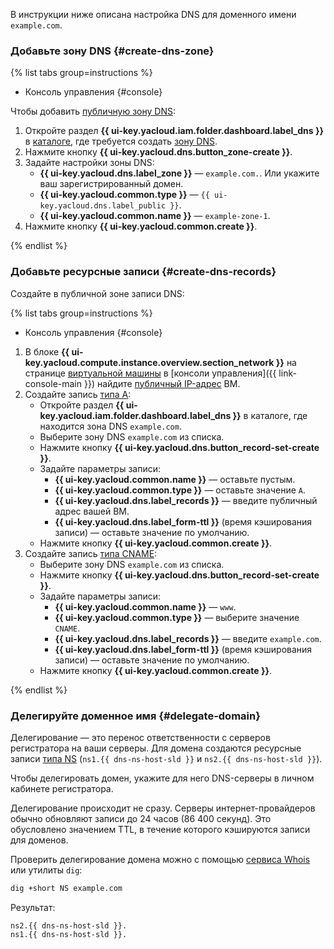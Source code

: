 В инструкции ниже описана настройка DNS для доменного имени `example.com`.

### Добавьте зону DNS {#create-dns-zone}

{% list tabs group=instructions %}

- Консоль управления {#console}

Чтобы добавить [публичную зону DNS](../../dns/concepts/dns-zone.md#public-zones):
1. Откройте раздел **{{ ui-key.yacloud.iam.folder.dashboard.label_dns }}** в [каталоге](../../resource-manager/concepts/resources-hierarchy.md#folder), где требуется создать [зону DNS](../../dns/concepts/dns-zone.md).
1. Нажмите кнопку **{{ ui-key.yacloud.dns.button_zone-create }}**.
1. Задайте настройки зоны DNS:
   * **{{ ui-key.yacloud.dns.label_zone }}** — `example.com.`. Или укажите ваш зарегистрированный домен.
   * **{{ ui-key.yacloud.common.type }}** — `{{ ui-key.yacloud.dns.label_public }}`.
   * **{{ ui-key.yacloud.common.name }}** — `example-zone-1`.
1. Нажмите кнопку **{{ ui-key.yacloud.common.create }}**.

{% endlist %}

### Добавьте ресурсные записи {#create-dns-records}

Создайте в публичной зоне записи DNS:

{% list tabs group=instructions %}

- Консоль управления {#console}

1. В блоке **{{ ui-key.yacloud.compute.instance.overview.section_network }}** на странице [виртуальной машины](../../compute/concepts/vm.md) в [консоли управления]({{ link-console-main }}) найдите [публичный IP-адрес](../../vpc/concepts/address.md#public-addresses) ВМ.
1. Создайте запись [типа А](../../dns/concepts/resource-record.md#a):
   * Откройте раздел **{{ ui-key.yacloud.iam.folder.dashboard.label_dns }}** в каталоге, где находится зона DNS `example.com`.
   * Выберите зону DNS `example.com` из списка.
   * Нажмите кнопку **{{ ui-key.yacloud.dns.button_record-set-create }}**.
   * Задайте параметры записи:
     * **{{ ui-key.yacloud.common.name }}** — оставьте пустым.
     * **{{ ui-key.yacloud.common.type }}** — оставьте значение `А`.
     * **{{ ui-key.yacloud.dns.label_records }}** — введите публичный адрес вашей ВМ.
     * **{{ ui-key.yacloud.dns.label_form-ttl }}** (время кэширования записи) — оставьте значение по умолчанию.
   * Нажмите кнопку **{{ ui-key.yacloud.common.create }}**.
1. Создайте запись [типа CNAME](../../dns/concepts/resource-record.md#cname):
   * Выберите зону DNS `example.com` из списка.
   * Нажмите кнопку **{{ ui-key.yacloud.dns.button_record-set-create }}**.
   * Задайте параметры записи:
     * **{{ ui-key.yacloud.common.name }}** — `www`.
     * **{{ ui-key.yacloud.common.type }}** — выберите значение `CNAME`.
     * **{{ ui-key.yacloud.dns.label_records }}** — введите `example.com`.
     * **{{ ui-key.yacloud.dns.label_form-ttl }}** (время кэширования записи) — оставьте значение по умолчанию.
   * Нажмите кнопку **{{ ui-key.yacloud.common.create }}**.

{% endlist %}

### Делегируйте доменное имя {#delegate-domain}

Делегирование — это перенос ответственности с серверов регистратора на ваши серверы. Для домена создаются ресурсные записи [типа NS](../../dns/concepts/resource-record.md#ns) (`ns1.{{ dns-ns-host-sld }}` и `ns2.{{ dns-ns-host-sld }}`).

Чтобы делегировать домен, укажите для него DNS-серверы в личном кабинете регистратора.

Делегирование происходит не сразу. Серверы интернет-провайдеров обычно обновляют записи до 24 часов (86 400 секунд). Это обусловлено значением TTL, в течение которого кэшируются записи для доменов.

Проверить делегирование домена можно с помощью [сервиса Whois](https://www.reg.ru/whois/check_site) или утилиты `dig`:

```bash
dig +short NS example.com
```

Результат:

```text
ns2.{{ dns-ns-host-sld }}.
ns1.{{ dns-ns-host-sld }}.
```